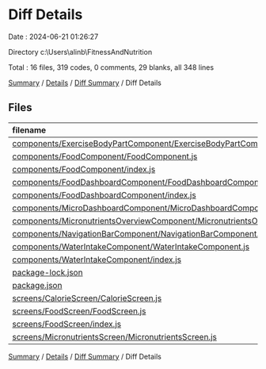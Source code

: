 # Diff Details

Date : 2024-06-21 01:26:27

Directory c:\\Users\\alinb\\FitnessAndNutrition

Total : 16 files,  319 codes, 0 comments, 29 blanks, all 348 lines

[Summary](results.md) / [Details](details.md) / [Diff Summary](diff.md) / Diff Details

## Files
| filename | language | code | comment | blank | total |
| :--- | :--- | ---: | ---: | ---: | ---: |
| [components/ExerciseBodyPartComponent/ExerciseBodyPartComponent.js](/components/ExerciseBodyPartComponent/ExerciseBodyPartComponent.js) | JavaScript | -1 | 0 | 0 | -1 |
| [components/FoodComponent/FoodComponent.js](/components/FoodComponent/FoodComponent.js) | JavaScript | 137 | 0 | 10 | 147 |
| [components/FoodComponent/index.js](/components/FoodComponent/index.js) | JavaScript | 1 | 0 | 0 | 1 |
| [components/FoodDashboardComponent/FoodDashboardComponent.js](/components/FoodDashboardComponent/FoodDashboardComponent.js) | JavaScript | 99 | 0 | 9 | 108 |
| [components/FoodDashboardComponent/index.js](/components/FoodDashboardComponent/index.js) | JavaScript | 1 | 0 | 0 | 1 |
| [components/MicroDashboardComponent/MicroDashboardComponent.js](/components/MicroDashboardComponent/MicroDashboardComponent.js) | JavaScript | -1 | 0 | 0 | -1 |
| [components/MicronutrientsOverviewComponent/MicronutrientsOverviewComponent.js](/components/MicronutrientsOverviewComponent/MicronutrientsOverviewComponent.js) | JavaScript | -1 | 0 | 0 | -1 |
| [components/NavigationBarComponent/NavigationBarComponent.js](/components/NavigationBarComponent/NavigationBarComponent.js) | JavaScript | 6 | 0 | 0 | 6 |
| [components/WaterIntakeComponent/WaterIntakeComponent.js](/components/WaterIntakeComponent/WaterIntakeComponent.js) | JavaScript | 93 | 0 | 8 | 101 |
| [components/WaterIntakeComponent/index.js](/components/WaterIntakeComponent/index.js) | JavaScript | 1 | 0 | 0 | 1 |
| [package-lock.json](/package-lock.json) | JSON | -5 | 0 | 0 | -5 |
| [package.json](/package.json) | JSON | 3 | 0 | 0 | 3 |
| [screens/CalorieScreen/CalorieScreen.js](/screens/CalorieScreen/CalorieScreen.js) | JavaScript | -151 | 0 | -9 | -160 |
| [screens/FoodScreen/FoodScreen.js](/screens/FoodScreen/FoodScreen.js) | JavaScript | 117 | 0 | 8 | 125 |
| [screens/FoodScreen/index.js](/screens/FoodScreen/index.js) | JavaScript | 1 | 0 | 0 | 1 |
| [screens/MicronutrientsScreen/MicronutrientsScreen.js](/screens/MicronutrientsScreen/MicronutrientsScreen.js) | JavaScript | 19 | 0 | 3 | 22 |

[Summary](results.md) / [Details](details.md) / [Diff Summary](diff.md) / Diff Details